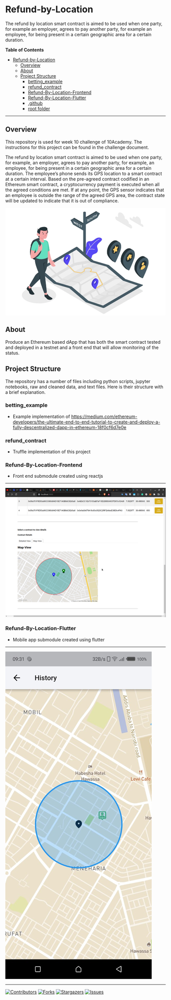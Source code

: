 

# Refund-by-Location
The refund by location smart contract is aimed to be used when one party, for example an employer, agrees to pay another party, for example an employee, for being present in a certain geographic area for a certain duration.

**Table of Contents**

- [Refund-by-Location](#Refund-by-Location)
  - [Overview](#overview)
  - [About](#about)
  - [Project Structure](#project-structure)
    - [betting_example](#betting_example)
    - [refund_contract](#refund_contract)
    - [Refund-By-Location-Frontend](#Refund-By-Location-Frontend)
    - [Refund-By-Location-Flutter](#Refund-By-Location-Flutter)
    - [.github](#.github)
    - [root folder](#root-folder)

***

## Overview

This repository is used for week 10 challenge of 10Academy. The instructions for this project can be found in the challenge document.

The refund by location smart contract is aimed to be used when one party, for
example, an employer, agrees to pay another party, for example, an
employee, for being present in a certain geographic area for a certain
duration. The employee’s phone sends its GPS location to a smart contract at
a certain interval. Based on the pre-agreed contract codified in an Ethereum
smart contract, a cryptocurrency payment is executed when all the agreed
conditions are met.
If at any point, the GPS sensor indicates that an employee is outside the range
of the agreed GPS area, the contract state will be updated to indicate that it is
out of compliance.


![Alt text](img.png?raw=true "Map")

## About

Produce an Ethereum based dApp that has both the smart contract tested
and deployed in a testnet and a front end that will allow monitoring of the
status.


## Project Structure
The repository has a number of files including python scripts, jupyter notebooks, raw and cleaned data, and text files. Here is their structure with a brief explanation.

### betting_example
- Example implementation of https://medium.com/ethereum-developers/the-ultimate-end-to-end-tutorial-to-create-and-deploy-a-fully-descentralized-dapp-in-ethereum-18f0cf6d7e0e

### refund_contract
- Truffle implementation of this project

### Refund-By-Location-Frontend
- Front end submodule created using reactjs
***
![Alt text](LcoationDetialMap.png?raw=true "Map")


### Refund-By-Location-Flutter
- Mobile app submodule created using flutter
***
![Alt text](HistoryWithBoundaries.jpg?raw=true "Map")

***

[![Contributors][contributors-shield]][contributors-url]
[![Forks][forks-shield]][forks-url]
[![Stargazers][stars-shield]][stars-url]
[![Issues][issues-shield]][issues-url]


[contributors-shield]: https://img.shields.io/github/contributors/natyrix/Refund-by-Location.svg?style=for-the-badge
[contributors-url]: https://github.com/natyrix/Refund-by-Location/graphs/contributors
[forks-shield]: https://img.shields.io/github/forks/natyrix/Refund-by-Location.svg?style=for-the-badge
[forks-url]: https://github.com/natyrix/Refund-by-Location/network/members
[stars-shield]: https://img.shields.io/github/stars/natyrix/Refund-by-Location.svg?style=for-the-badge
[stars-url]: https://github.com/natyrix/Refund-by-Location/stargazers
[issues-shield]: https://img.shields.io/github/issues/natyrix/Refund-by-Location.svg?style=for-the-badge
[issues-url]: https://github.com/natyrix/Refund-by-Location/issues
